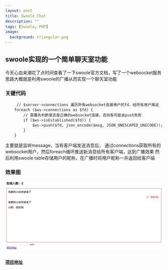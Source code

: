 ```yaml
---
layout: post
title: Swoole Chat
description: ""
tags: [Swoole, PHP]
image:
  background: triangular.png
---
```


## swoole实现的一个简单聊天室功能

今天心血来潮花了点时间查看了一下swoole官方文档，写了一个websocket服务
思路大概就是利用swoole的广播从而实现一个聊天室功能

### 关键代码

```
     // $server->connections 遍历所有websocket连接用户的fd，给所有用户推送
    foreach ($ws->connections as $fd) {
        // 需要先判断是否是正确的websocket连接，否则有可能会push失败
        if ($ws->isEstablished($fd)) {
            $ws->push($fd, json_encode($msg, JSON_UNESCAPED_UNICODE));
        }
    }
```

主要就是监听message，当有客户端发送消息后，
通过connections获取所有的websocket用户，然后foreach循环推送新消息给所有客户端，达到广播效果
然后利用swoole table存储用户的昵称，在广播时将用户昵称一并返回给客户端

### 效果图
![lazy-md-syntax](../images/swoole/1583828934055.jpg)

### <a href="https://github.com/jyiL/swoole-chat" target="view_window">`项目地址`</a>